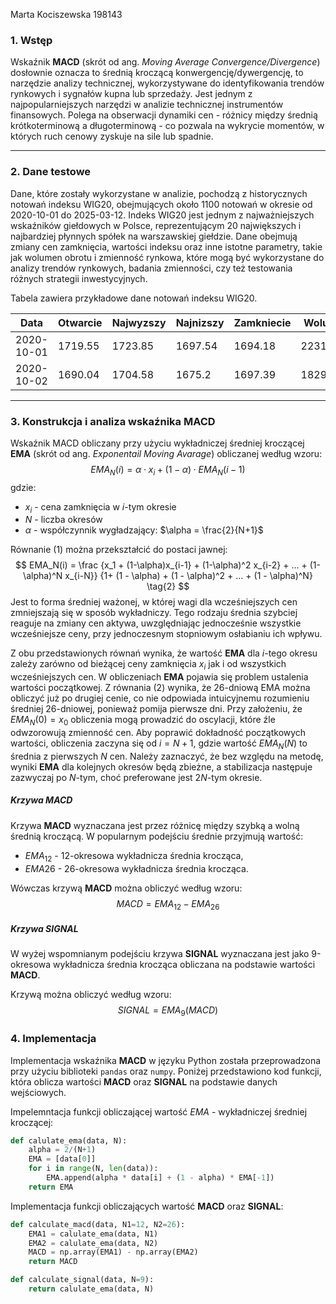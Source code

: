 Marta Kociszewska 198143 
### **1. Wstęp**

Wskaźnik **MACD** (skrót od ang. *Moving Average Convergence/Divergence*) dosłownie oznacza to średnią kroczącą konwergencję/dywergencję, to narzędzie analizy technicznej, wykorzystywane do identyfikowania trendów rynkowych i sygnałów kupna lub sprzedaży. Jest jednym z najpopularniejszych narzędzi w analizie technicznej instrumentów finansowych. Polega na obserwacji dynamiki cen - różnicy między średnią krótkoterminową a długoterminową - co pozwala na wykrycie momentów, w których ruch cenowy zyskuje na sile lub spadnie.

----
### **2. Dane testowe**

Dane, które zostały wykorzystane w analizie, pochodzą z historycznych notowań indeksu WIG20, obejmujących około 1100 notowań w okresie od 2020-10-01 do 2025-03-12. Indeks WIG20 jest jednym z najważniejszych wskaźników giełdowych w Polsce, reprezentującym 20 największych i najbardziej płynnych spółek na warszawskiej giełdzie. Dane obejmują zmiany cen zamknięcia, wartości indeksu oraz inne istotne parametry, takie jak wolumen obrotu i zmienność rynkowa, które mogą być wykorzystane do analizy trendów rynkowych, badania zmienności, czy też testowania różnych strategii inwestycyjnych. 

Tabela zawiera przykładowe dane notowań indeksu WIG20.

| Data       | Otwarcie | Najwyzszy | Najnizszy | Zamkniecie | Wolumen  |
| ---------- | -------- | --------- | --------- | ---------- | -------- |
| 2020-10-01 | 1719.55  | 1723.85   | 1697.54   | 1694.18    | 22310007 |
| 2020-10-02 | 1690.04  | 1704.58   | 1675.2    | 1697.39    | 18298699 |

------
### **3. Konstrukcja i analiza wskaźnika MACD**

Wskaźnik MACD obliczany przy użyciu wykładniczej średniej kroczącej **EMA** (skrót od ang. *Exponentail Moving Avarage*) obliczanej według wzoru:
$$ EMA_N(i) = \alpha \cdot x_i + (1-\alpha) \cdot EMA_N(i - 1)
\tag{1}$$
gdzie: 
- $x_i$ - cena zamknięcia w $i$-tym okresie
- $N$ - liczba okresów
- $\alpha$ - współczynnik wygładzający: $\alpha = \frac{2}{N+1}$

Równanie $(1)$ można przekształcić do postaci jawnej:
$$
EMA_N(i) = 
\frac
{x_1 + (1-\alpha)x_{i-1} + (1-\alpha)^2 x_{i-2} + ... + (1-\alpha)^N x_{i-N}}
{1+ (1 - \alpha) + (1 - \alpha)^2 + ... + (1 - \alpha)^N}
\tag{2}
$$
Jest to forma średniej ważonej, w której wagi dla wcześniejszych cen zmniejszają się w sposób wykładniczy. Tego rodzaju średnia szybciej reaguje na zmiany cen aktywa, uwzględniając jednocześnie wszystkie wcześniejsze ceny, przy jednoczesnym stopniowym osłabianiu ich wpływu.

Z obu przedstawionych równań wynika, że wartość **EMA** dla $i$-tego okresu zależy zarówno od bieżącej ceny zamknięcia $x_i$ jak i od wszystkich wcześniejszych cen. W obliczeniach **EMA** pojawia się problem ustalenia wartości początkowej. Z równania (2) wynika, że 26-dniową EMA można obliczyć już po drugiej cenie, co nie odpowiada intuicyjnemu rozumieniu średniej 26-dniowej, ponieważ pomija pierwsze dni. Przy założeniu, że $EMA_N(0)=x_0$ obliczenia mogą prowadzić do oscylacji, które źle odwzorowują zmienność cen. Aby poprawić dokładność początkowych wartości, obliczenia zaczyna się od $i=N+1$, gdzie wartość $EMA_N(N)$ to średnia z pierwszych $N$ cen. Należy zaznaczyć, że bez względu na metodę, wyniki **EMA** dla kolejnych okresów będą zbieżne, a stabilizacja następuje zazwyczaj po $N$-tym, choć preferowane jest $2N$-tym okresie.
##### **Krzywa MACD**
Krzywa **MACD** wyznaczana jest przez różnicę między szybką a wolną średnią kroczącą. W popularnym podejściu średnie przyjmują wartość:
- $EMA_{12}$ - 12-okresowa wykładnicza średnia krocząca,
- $EMA{26}$ - 26-okresowa wykładnicza średnia krocząca.

Wówczas krzywą **MACD** można obliczyć według wzoru:
$$
MACD = EMA_{12} - EMA_{26}
\tag{3}
$$

##### **Krzywa SIGNAL**
W wyżej wspomnianym podejściu krzywa **SIGNAL** wyznaczana jest jako 9-okresowa wykładnicza średnia krocząca obliczana na podstawie wartości **MACD**.

Krzywą można obliczyć według wzoru:
$$
SIGNAL = EMA_9 (MACD)
\tag{4}
$$

### **4. Implementacja**
Implementacja wskaźnika **MACD** w języku Python została przeprowadzona przy użyciu biblioteki `pandas` oraz `numpy`. Poniżej przedstawiono kod funkcji, która oblicza wartości **MACD** oraz **SIGNAL** na podstawie danych wejściowych.

Impelemntacja funkcji obliczającej wartość *EMA* - wykładniczej średniej kroczącej:
```python
def calulate_ema(data, N):
    alpha = 2/(N+1)
    EMA = [data[0]]
    for i in range(N, len(data)):
        EMA.append(alpha * data[i] + (1 - alpha) * EMA[-1])
    return EMA
```

Implementacja funkcji obliczających wartość **MACD** oraz **SIGNAL**:
```python
def calculate_macd(data, N1=12, N2=26):
    EMA1 = calulate_ema(data, N1)
    EMA2 = calulate_ema(data, N2)
    MACD = np.array(EMA1) - np.array(EMA2)
    return MACD
```
```python
def calculate_signal(data, N=9):
    return calulate_ema(data, N)
```
